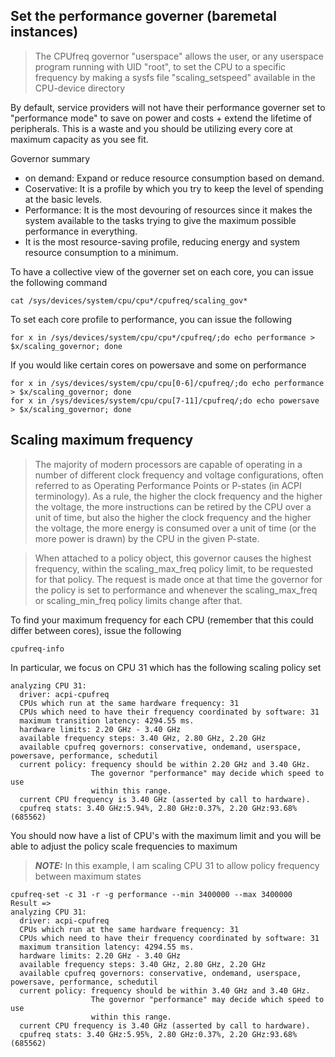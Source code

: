 ## Set the performance governer (baremetal instances)

>The CPUfreq governor "userspace" allows the user, or any userspace program running with UID "root", to set the CPU to a specific frequency by making a sysfs file "scaling_setspeed" available in the CPU-device directory

By default, service providers will not have their performance governer set to "performance mode" to save on power and costs + extend the lifetime of peripherals. This is a waste and you should be utilizing every core at maximum capacity as you see fit.

Governor summary
- on demand: Expand or reduce resource consumption based on demand.
- Coservative: It is a profile by which you try to keep the level of spending at the basic levels.
- Performance: It is the most devouring of resources since it makes the system available to the tasks trying to give the maximum possible performance in everything.
- It is the most resource-saving profile, reducing energy and system resource consumption to a minimum.

To have a collective view of the governer set on each core, you can issue the following command
```
cat /sys/devices/system/cpu/cpu*/cpufreq/scaling_gov*
```
To set each core profile to performance, you can issue the following
```
for x in /sys/devices/system/cpu/cpu*/cpufreq/;do echo performance > $x/scaling_governor; done
```
If you would like certain cores on powersave and some on performance
```
for x in /sys/devices/system/cpu/cpu[0-6]/cpufreq/;do echo performance > $x/scaling_governor; done
for x in /sys/devices/system/cpu/cpu[7-11]/cpufreq/;do echo powersave > $x/scaling_governor; done
```

## Scaling maximum frequency

>The majority of modern processors are capable of operating in a number of different clock frequency and voltage configurations, often referred to as Operating Performance Points or P-states (in ACPI terminology). As a rule, the higher the clock frequency and the higher the voltage, the more instructions can be retired by the CPU over a unit of time, but also the higher the clock frequency and the higher the voltage, the more energy is consumed over a unit of time (or the more power is drawn) by the CPU in the given P-state.

>When attached to a policy object, this governor causes the highest frequency, within the scaling_max_freq policy limit, to be requested for that policy. The request is made once at that time the governor for the policy is set to performance and whenever the scaling_max_freq or scaling_min_freq policy limits change after that.

To find your maximum frequency for each CPU (remember that this could differ between cores), issue the following
```
cpufreq-info
```
In particular, we focus on CPU 31 which has the following scaling policy set
```
analyzing CPU 31:
  driver: acpi-cpufreq
  CPUs which run at the same hardware frequency: 31
  CPUs which need to have their frequency coordinated by software: 31
  maximum transition latency: 4294.55 ms.
  hardware limits: 2.20 GHz - 3.40 GHz
  available frequency steps: 3.40 GHz, 2.80 GHz, 2.20 GHz
  available cpufreq governors: conservative, ondemand, userspace, powersave, performance, schedutil
  current policy: frequency should be within 2.20 GHz and 3.40 GHz.
                  The governor "performance" may decide which speed to use
                  within this range.
  current CPU frequency is 3.40 GHz (asserted by call to hardware).
  cpufreq stats: 3.40 GHz:5.94%, 2.80 GHz:0.37%, 2.20 GHz:93.68%  (685562)
```
You should now have a list of CPU's with the maximum limit and you will be able to adjust the policy scale frequencies to maximum
> **_NOTE:_** In this example, I am scaling CPU 31 to allow policy frequency between maximum states
```
cpufreq-set -c 31 -r -g performance --min 3400000 --max 3400000
Result => 
analyzing CPU 31:
  driver: acpi-cpufreq
  CPUs which run at the same hardware frequency: 31
  CPUs which need to have their frequency coordinated by software: 31
  maximum transition latency: 4294.55 ms.
  hardware limits: 2.20 GHz - 3.40 GHz
  available frequency steps: 3.40 GHz, 2.80 GHz, 2.20 GHz
  available cpufreq governors: conservative, ondemand, userspace, powersave, performance, schedutil
  current policy: frequency should be within 3.40 GHz and 3.40 GHz.
                  The governor "performance" may decide which speed to use
                  within this range.
  current CPU frequency is 3.40 GHz (asserted by call to hardware).
  cpufreq stats: 3.40 GHz:5.95%, 2.80 GHz:0.37%, 2.20 GHz:93.68%  (685562)
```